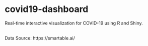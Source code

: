 # covid19-dashboard
Real-time interactive visualization for COVID-19 using R and Shiny.

<br>
Data Source: https://smartable.ai/
